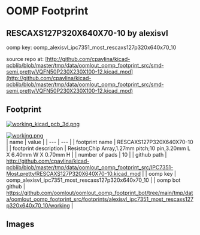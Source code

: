 # OOMP Footprint  
## RESCAXS127P320X640X70-10  by alexisvl  
  
oomp key: oomp_alexisvl_ipc7351_most_rescaxs127p320x640x70_10  
  
source repo at: [http://github.com/cpavlina/kicad-pcblib/blob/master/tmp/data/oomlout_oomp_footprint_src/smd-semi.pretty/VQFN50P230X230X100-12.kicad_mod](http://github.com/cpavlina/kicad-pcblib/blob/master/tmp/data/oomlout_oomp_footprint_src/smd-semi.pretty/VQFN50P230X230X100-12.kicad_mod)  
## Footprint  
  
[![working_kicad_pcb_3d.png](working_kicad_pcb_3d_600.png)](working_kicad_pcb_3d.png)  
  
[![working.png](working_600.png)](working.png)  
| name | value | 
| --- | --- | 
| footprint name | RESCAXS127P320X640X70-10 | 
| footprint description | Resistor,Chip Array,1.27mm pitch;10 pin,3.20mm L X 6.40mm W X 0.70mm H | 
| number of pads | 10 | 
| github path | http://github.com/cpavlina/kicad-pcblib/blob/master/tmp/data/oomlout_oomp_footprint_src/IPC7351-Most.pretty/RESCAXS127P320X640X70-10.kicad_mod | 
| oomp key | oomp_alexisvl_ipc7351_most_rescaxs127p320x640x70_10 | 
| oomp bot github | https://github.com/oomlout/oomlout_oomp_footprint_bot/tree/main/tmp/data/oomlout_oomp_footprint_src/footprints/alexisvl_ipc7351_most_rescaxs127p320x640x70_10/working | 
## Images  
